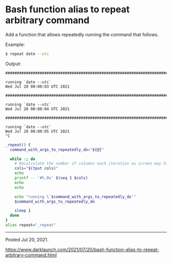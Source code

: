 # Bash function alias to repeat arbitrary command

Add a function that allows repeatedly running the command that follows.

Example:

```bash
$ repeat date --utc
```

Output:

```
###########################################################################################################

running `date --utc`
Wed Jul 20 00:00:03 UTC 2021

###########################################################################################################

running `date --utc`
Wed Jul 20 00:00:04 UTC 2021

###########################################################################################################

running `date --utc`
Wed Jul 20 00:00:05 UTC 2021
^C
```

```bash
_repeat() {
  command_with_args_to_repeatedly_do="${@}"

  while :; do
    # Recalculate the number of columns each iteration as screen may have been resized.
    cols="$(tput cols)"
    echo
    printf -- '#%.0s' $(seq 1 $cols)
    echo
    echo

    echo "running \`$command_with_args_to_repeatedly_do'"
    $command_with_args_to_repeatedly_do

    sleep 1
  done
}
alias repeat="_repeat"
```

---

Posted Jul 20, 2021.

https://www.darklaunch.com/2021/07/20/bash-function-alias-to-repeat-arbitrary-command.html